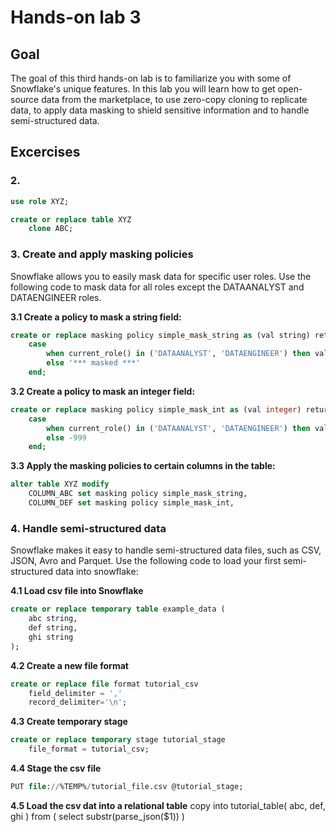 # Hands-on lab 3

## Goal
The goal of this third hands-on lab is to familiarize you with some of Snowflake's unique features. In this lab you will learn how to get open-source data from the marketplace, to use zero-copy cloning to replicate data, to apply data masking to shield sensitive information and to handle semi-structured data.

## Excercises



### 2.

```sql
use role XYZ;

create or replace table XYZ
    clone ABC;
```

### 3. Create and apply masking policies
Snowflake allows you to easily mask data for specific user roles. Use the following code to mask data for all roles except the DATAANALYST and DATAENGINEER roles.


**3.1 Create a policy to mask a string field:**
```sql
create or replace masking policy simple_mask_string as (val string) returns string ->
    case
        when current_role() in ('DATAANALYST', 'DATAENGINEER') then val
        else '*** masked ***'
    end;
```

**3.2 Create a policy to mask an integer field:**
```sql
create or replace masking policy simple_mask_int as (val integer) returns integer ->
    case
        when current_role() in ('DATAANALYST', 'DATAENGINEER') then val
        else -999
    end;
```

**3.3 Apply the masking policies to certain columns in the table:**

```sql
alter table XYZ modify
    COLUMN_ABC set masking policy simple_mask_string,
    COLUMN_DEF set masking policy simple_mask_int,
```

### 4. Handle semi-structured data
Snowflake makes it easy to handle semi-structured data files, such as CSV, JSON, Avro and Parquet. Use the following code to load your first semi-structured data into snowflake:

**4.1 Load csv file into Snowflake**
```sql
create or replace temporary table example_data (
    abc string,
    def string,
    ghi string
);
```

**4.2 Create a new file format**
```sql
create or replace file format tutorial_csv
    field_delimiter = ','
    record_delimiter='\n';
```

**4.3 Create temporary stage**
```sql
create or replace temporary stage tutorial_stage
    file_format = tutorial_csv;
```

**4.4 Stage the csv file**
```sql
PUT file://%TEMP%/tutorial_file.csv @tutorial_stage;
```

**4.5 Load the csv dat into a relational table**
copy into tutorial_table(
    abc,
    def,
    ghi
)
from (
    select substr(parse_json($1))
)